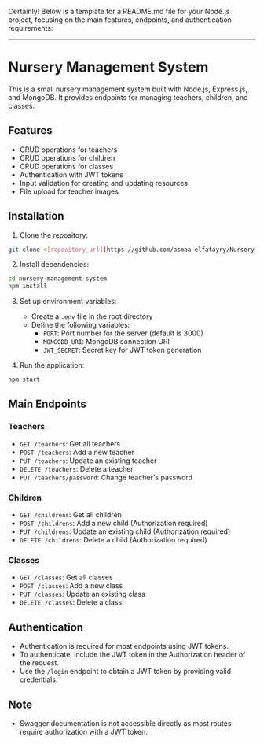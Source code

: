 Certainly! Below is a template for a README.md file for your Node.js project, focusing on the main features, endpoints, and authentication requirements:

---

# Nursery Management System

This is a small nursery management system built with Node.js, Express.js, and MongoDB. It provides endpoints for managing teachers, children, and classes.

## Features

- CRUD operations for teachers
- CRUD operations for children
- CRUD operations for classes
- Authentication with JWT tokens
- Input validation for creating and updating resources
- File upload for teacher images

## Installation

1. Clone the repository:

```bash
git clone <[repository_url](https://github.com/asmaa-elfatayry/Nursery-App)>
```

2. Install dependencies:

```bash
cd nursery-management-system
npm install
```

3. Set up environment variables:
   - Create a `.env` file in the root directory
   - Define the following variables:
     - `PORT`: Port number for the server (default is 3000)
     - `MONGODB_URI`: MongoDB connection URI
     - `JWT_SECRET`: Secret key for JWT token generation

4. Run the application:

```bash
npm start
```

## Main Endpoints

### Teachers

- `GET /teachers`: Get all teachers
- `POST /teachers`: Add a new teacher 
- `PUT /teachers`: Update an existing teacher 
- `DELETE /teachers`: Delete a teacher 
- `PUT /teachers/password`: Change teacher's password 

### Children

- `GET /childrens`: Get all children
- `POST /childrens`: Add a new child (Authorization required)
- `PUT /childrens`: Update an existing child (Authorization required)
- `DELETE /childrens`: Delete a child (Authorization required)

### Classes

- `GET /classes`: Get all classes
- `POST /classes`: Add a new class 
- `PUT /classes`: Update an existing class 
- `DELETE /classes`: Delete a class 

## Authentication

- Authentication is required for most endpoints using JWT tokens.
- To authenticate, include the JWT token in the Authorization header of the request.
- Use the `/login` endpoint to obtain a JWT token by providing valid credentials.

## Note

- Swagger documentation is not accessible directly as most routes require authorization with a JWT token.


